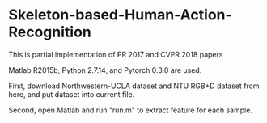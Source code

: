 # Skeleton-based-Human-Action-Recognition
This is partial implementation of PR 2017 and CVPR 2018 papers

Matlab R2015b, Python 2.7.14, and Pytorch 0.3.0 are used.

First, download Northwestern-UCLA dataset and NTU RGB+D dataset from here, and put dataset into current file.

Second, open Matlab and run "run.m" to extract feature for each sample.
